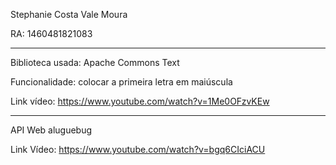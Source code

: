 Stephanie Costa Vale Moura

RA: 1460481821083

----------------------------------------------------------
Biblioteca usada: Apache Commons Text

Funcionalidade: colocar a primeira letra em maiúscula


Link vídeo: https://www.youtube.com/watch?v=1Me0OFzvKEw

----------------------------------------------------------

API Web aluguebug

Link Vídeo: https://www.youtube.com/watch?v=bgq6CIciACU
